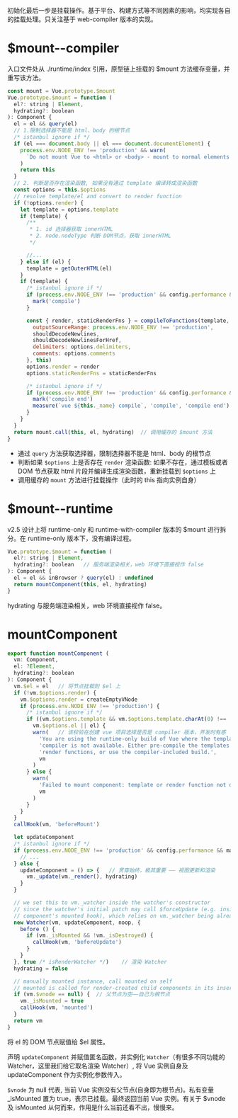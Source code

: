 初始化最后一步是挂载操作。基于平台、构建方式等不同因素的影响，均实现各自的挂载处理。只关注基于 web-compiler 版本的实现。

# $mount--compiler

入口文件处从 ./runtime/index 引用，原型链上挂载的 $mount 方法缓存变量，并重写该方法。

```javascript
const mount = Vue.prototype.$mount
Vue.prototype.$mount = function (
  el?: string | Element,
  hydrating?: boolean
): Component {
  el = el && query(el)
  // 1.限制选择器不能是 html、body 的根节点
  /* istanbul ignore if */
  if (el === document.body || el === document.documentElement) {
    process.env.NODE_ENV !== 'production' && warn(
      `Do not mount Vue to <html> or <body> - mount to normal elements instead.`
    )
    return this
  }
  // 2. 判断是否存在渲染函数, 如果没有通过 template 编译转成渲染函数
  const options = this.$options
  // resolve template/el and convert to render function
  if (!options.render) {
    let template = options.template
    if (template) {
      /**
       * 1. id 选择器获取 innerHTML
       * 2. node.nodeType 判断 DOM节点，获取 innerHTML
       */

      //...
    } else if (el) {
      template = getOuterHTML(el)
    }
    if (template) {
      /* istanbul ignore if */
      if (process.env.NODE_ENV !== 'production' && config.performance && mark) {
        mark('compile')
      }

      const { render, staticRenderFns } = compileToFunctions(template, {
        outputSourceRange: process.env.NODE_ENV !== 'production',
        shouldDecodeNewlines,
        shouldDecodeNewlinesForHref,
        delimiters: options.delimiters,
        comments: options.comments
      }, this)
      options.render = render
      options.staticRenderFns = staticRenderFns

      /* istanbul ignore if */
      if (process.env.NODE_ENV !== 'production' && config.performance && mark) {
        mark('compile end')
        measure(`vue ${this._name} compile`, 'compile', 'compile end')
      }
    }
  }
  return mount.call(this, el, hydrating)  // 调用缓存的 $mount 方法
}
```

  + 通过 `query` 方法获取选择器，限制选择器不能是 html、body 的根节点
  + 判断如果 `$options` 上是否存在 `render` 渲染函数: 如果不存在，通过模板或者 DOM 节点获取 html 片段并编译生成渲染函数，重新挂载到 `$options` 上
  + 调用缓存的 `mount` 方法进行挂载操作（此时的 this 指向实例自身）

# $mount--runtime

v2.5 设计上将 runtime-only 和 runtime-with-compiler 版本的 $mount 进行拆分。在 runtime-only 版本下，没有编译过程。

```javascript
Vue.prototype.$mount = function (
  el?: string | Element,
  hydrating?: boolean   // 服务端渲染相关，web 环境下直接视作 false
): Component {
  el = el && inBrowser ? query(el) : undefined
  return mountComponent(this, el, hydrating)
}
```

hydrating 与服务端渲染相关，web 环境直接视作 false。

# mountComponent

```javascript
export function mountComponent (
  vm: Component,
  el: ?Element,
  hydrating?: boolean
): Component {
  vm.$el = el   // 将节点挂载到 $el 上
  if (!vm.$options.render) {
    vm.$options.render = createEmptyVNode
    if (process.env.NODE_ENV !== 'production') {
      /* istanbul ignore if */
      if ((vm.$options.template && vm.$options.template.charAt(0) !== '#') ||
        vm.$options.el || el) {
        warn(   // 该校验在创建 vue 项目选择是否是 compiler 版本，开发时有感
          'You are using the runtime-only build of Vue where the template ' +
          'compiler is not available. Either pre-compile the templates into ' +
          'render functions, or use the compiler-included build.',
          vm
        )
      } else {
        warn(
          'Failed to mount component: template or render function not defined.',
          vm
        )
      }
    }
  }
  callHook(vm, 'beforeMount')

  let updateComponent
  /* istanbul ignore if */
  if (process.env.NODE_ENV !== 'production' && config.performance && mark) {
    // ...
  } else {
    updateComponent = () => {   // 贯穿始终，极其重要 —— 视图更新和渲染
      vm._update(vm._render(), hydrating)
    }
  }

  // we set this to vm._watcher inside the watcher's constructor
  // since the watcher's initial patch may call $forceUpdate (e.g. inside child
  // component's mounted hook), which relies on vm._watcher being already defined
  new Watcher(vm, updateComponent, noop, {
    before () {
      if (vm._isMounted && !vm._isDestroyed) {
        callHook(vm, 'beforeUpdate')
      }
    }
  }, true /* isRenderWatcher */)    // 渲染 Watcher
  hydrating = false

  // manually mounted instance, call mounted on self
  // mounted is called for render-created child components in its inserted hook
  if (vm.$vnode == null) {  // 父节点为空——自己为根节点
    vm._isMounted = true
    callHook(vm, 'mounted')
  }
  return vm
}
```

将 el 的 DOM 节点赋值给 $el 属性。

声明 `updateComponent` 并赋值匿名函数，并实例化 `Watcher`（有很多不同功能的 Watcher，这里我们给它取名渲染 Watcher）, 将 Vue 实例自身及 updateComponent 作为实例化参数传入。

`$vnode` 为 null 代表, 当前 Vue 实例没有父节点(自身即为根节点)。私有变量 _isMounted 置为 true，表示已挂载。最终返回当前 Vue 实例。有关于 $vnode 及 isMounted 从何而来，作用是什么当前还看不出，慢慢来。
